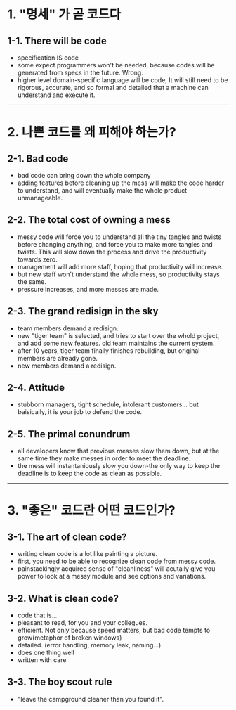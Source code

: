 
# 1. "명세" 가 곧 코드다 #
## 1-1. There will be code ##
- specification IS code
- some expect programmers won't be needed, because codes will be generated from specs in the future. Wrong.
- higher level domain-specific language will be code, It will still need to be rigorous, accurate, and so formal and detailed that a machine can understand and execute it.

***

# 2. 나쁜 코드를 왜 피해야 하는가? #
## 2-1. Bad code ##
- bad code can bring down the whole company
- adding features before cleaning up the mess will make the code harder to understand, and will eventually make the whole product unmanageable.

## 2-2. The total cost of owning a mess ##
- messy code will force you to understand all the tiny tangles and twists before changing anything, and force you to make more tangles and twists. This will slow down the process and drive the productivity towards zero.
- management will add more staff, hoping that productivity will increase.
- but new staff won't understand the whole mess, so productivity stays the same.
- pressure increases, and more messes are made.

## 2-3. The grand redisign in the sky ##
- team members demand a redisign.
- new "tiger team" is selected, and tries to start over the whold project, and add some new features. old team maintains the current system.
- after 10 years, tiger team finally finishes rebuilding, but original members are already gone.
- new members demand a redisign.
## 2-4. Attitude ##
- stubborn managers, tight schedule, intolerant customers... but baisically, it is your job to defend the code.

## 2-5. The primal conundrum ##
- all developers know that previous messes slow them down, but at the same time they make messes in order to meet the deadline.
- the mess will instantaniously slow you down-the only way to keep the deadline is to keep the code as clean as possible.

***

# 3. "좋은" 코드란 어떤 코드인가? #
## 3-1. The art of clean code? ##
- writing clean code is a lot like painting a picture.
- first, you need to be able to recognize clean code from messy code.
- painstackingly acquired sense of "cleanliness" will acutally give you power to look at a messy module and see options and variations.

## 3-2. What is clean code? ##
- code that is...
- pleasant to read, for you and your collegues.
- efficient. Not only because speed matters, but bad code tempts to grow(metaphor of broken windows)
- detailed. (error handling, memory leak, naming...)
- does one thing well
- written with care

## 3-3. The boy scout rule ##
- "leave the campground cleaner than you found it".

